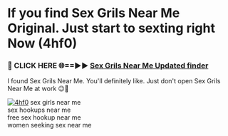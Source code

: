 # If you find Sex Grils Near Me Original. Just start to sexting right Now (4hf0)

<h3>🔴 CLICK HERE 🌐==►► <a href="https://tinyurl.com/mtbk5fxa" rel="nofollow">Sex Grils Near Me Updated finder</a></h3>

I found Sex Grils Near Me. You'll definitely like. Just don't open Sex Grils Near Me at work 😉💬

[![4hf0](https://i.imgur.com/Q8WKrnY.jpeg)](https://tinyurl.com/mtbk5fxa)
sex girls near me<br>
sex hookups near me<br>
free sex hookup near me<br>
women seeking sex near me